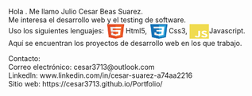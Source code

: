 Hola . Me llamo Julio Cesar Beas Suarez. <br>
Me interesa el desarrollo web y el testing de software. <br>
Uso los siguientes lenguajes: 
<img align="center" alt="Rafa-HTML" height="30" width="40" src="https://raw.githubusercontent.com/devicons/devicon/master/icons/html5/html5-original.svg">Html5,
<img align="center" alt="Rafa-CSS" height="30" width="40" src="https://raw.githubusercontent.com/devicons/devicon/master/icons/css3/css3-original.svg">Css3,
<img align="center" alt="Rafa-Js" height="30" width="40" src="https://raw.githubusercontent.com/devicons/devicon/master/icons/javascript/javascript-plain.svg">Javascript.<br>
Aquí se encuentran los proyectos de desarrollo web en los que trabajo.

<p> Contacto: <br>
 Correo electrónico: cesar3713@outlook.com <br>
 Linkedln: www.linkedin.com/in/cesar-suarez-a74aa2216 <br>
 Sitio web: https://cesar3713.github.io/Portfolio/</p>

